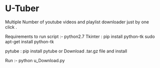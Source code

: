 # U-Tuber
Multiple Number of youtube videos and playlist downloader just by one click .

Requirements to run script :- 
   python2.7
   Tkinter : pip install python-tk
             sudo apt-get install python-tk
               
   pytube :
             pip install pytube
             or Download .tar.gz file and install
             

Run :-
   python u_Download.py
   

    

